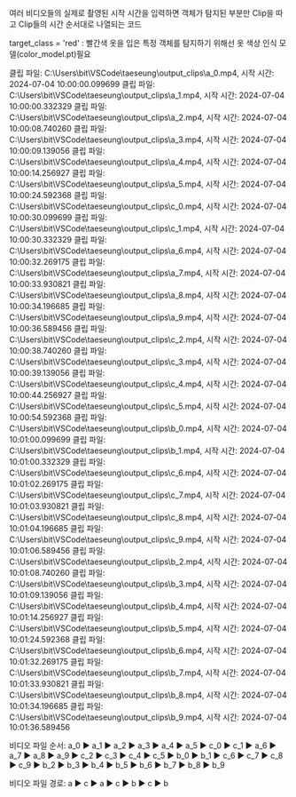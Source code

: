 여러 비디오들의 실제로 촬영된 시작 시간을 입력하면 객체가 탐지된 부분만 Clip을 따고 Clip들의 시간 순서대로 나열되는 코드 


target_class = 'red' : 빨간색 옷을 입은 특정 객체를 탐지하기 위해선 옷 색상 인식 모델(color_model.pt)필요 

클립 파일: C:\Users\bit\VSCode\taeseung\output_clips\a_0.mp4, 시작 시간: 2024-07-04 10:00:00.099699
클립 파일: C:\Users\bit\VSCode\taeseung\output_clips\a_1.mp4, 시작 시간: 2024-07-04 10:00:00.332329
클립 파일: C:\Users\bit\VSCode\taeseung\output_clips\a_2.mp4, 시작 시간: 2024-07-04 10:00:08.740260
클립 파일: C:\Users\bit\VSCode\taeseung\output_clips\a_3.mp4, 시작 시간: 2024-07-04 10:00:09.139056
클립 파일: C:\Users\bit\VSCode\taeseung\output_clips\a_4.mp4, 시작 시간: 2024-07-04 10:00:14.256927
클립 파일: C:\Users\bit\VSCode\taeseung\output_clips\a_5.mp4, 시작 시간: 2024-07-04 10:00:24.592368
클립 파일: C:\Users\bit\VSCode\taeseung\output_clips\c_0.mp4, 시작 시간: 2024-07-04 10:00:30.099699
클립 파일: C:\Users\bit\VSCode\taeseung\output_clips\c_1.mp4, 시작 시간: 2024-07-04 10:00:30.332329
클립 파일: C:\Users\bit\VSCode\taeseung\output_clips\a_6.mp4, 시작 시간: 2024-07-04 10:00:32.269175
클립 파일: C:\Users\bit\VSCode\taeseung\output_clips\a_7.mp4, 시작 시간: 2024-07-04 10:00:33.930821
클립 파일: C:\Users\bit\VSCode\taeseung\output_clips\a_8.mp4, 시작 시간: 2024-07-04 10:00:34.196685
클립 파일: C:\Users\bit\VSCode\taeseung\output_clips\a_9.mp4, 시작 시간: 2024-07-04 10:00:36.589456
클립 파일: C:\Users\bit\VSCode\taeseung\output_clips\c_2.mp4, 시작 시간: 2024-07-04 10:00:38.740260
클립 파일: C:\Users\bit\VSCode\taeseung\output_clips\c_3.mp4, 시작 시간: 2024-07-04 10:00:39.139056
클립 파일: C:\Users\bit\VSCode\taeseung\output_clips\c_4.mp4, 시작 시간: 2024-07-04 10:00:44.256927
클립 파일: C:\Users\bit\VSCode\taeseung\output_clips\c_5.mp4, 시작 시간: 2024-07-04 10:00:54.592368
클립 파일: C:\Users\bit\VSCode\taeseung\output_clips\b_0.mp4, 시작 시간: 2024-07-04 10:01:00.099699
클립 파일: C:\Users\bit\VSCode\taeseung\output_clips\b_1.mp4, 시작 시간: 2024-07-04 10:01:00.332329
클립 파일: C:\Users\bit\VSCode\taeseung\output_clips\c_6.mp4, 시작 시간: 2024-07-04 10:01:02.269175
클립 파일: C:\Users\bit\VSCode\taeseung\output_clips\c_7.mp4, 시작 시간: 2024-07-04 10:01:03.930821
클립 파일: C:\Users\bit\VSCode\taeseung\output_clips\c_8.mp4, 시작 시간: 2024-07-04 10:01:04.196685
클립 파일: C:\Users\bit\VSCode\taeseung\output_clips\c_9.mp4, 시작 시간: 2024-07-04 10:01:06.589456
클립 파일: C:\Users\bit\VSCode\taeseung\output_clips\b_2.mp4, 시작 시간: 2024-07-04 10:01:08.740260
클립 파일: C:\Users\bit\VSCode\taeseung\output_clips\b_3.mp4, 시작 시간: 2024-07-04 10:01:09.139056
클립 파일: C:\Users\bit\VSCode\taeseung\output_clips\b_4.mp4, 시작 시간: 2024-07-04 10:01:14.256927
클립 파일: C:\Users\bit\VSCode\taeseung\output_clips\b_5.mp4, 시작 시간: 2024-07-04 10:01:24.592368
클립 파일: C:\Users\bit\VSCode\taeseung\output_clips\b_6.mp4, 시작 시간: 2024-07-04 10:01:32.269175
클립 파일: C:\Users\bit\VSCode\taeseung\output_clips\b_7.mp4, 시작 시간: 2024-07-04 10:01:33.930821
클립 파일: C:\Users\bit\VSCode\taeseung\output_clips\b_8.mp4, 시작 시간: 2024-07-04 10:01:34.196685
클립 파일: C:\Users\bit\VSCode\taeseung\output_clips\b_9.mp4, 시작 시간: 2024-07-04 10:01:36.589456

비디오 파일 순서:
a_0 ▶ a_1 ▶ a_2 ▶ a_3 ▶ a_4 ▶ a_5 ▶ c_0 ▶ c_1 ▶ a_6 ▶ a_7 ▶ a_8 ▶ a_9 ▶ c_2 ▶ c_3 
▶ c_4 ▶ c_5 ▶ b_0 ▶ b_1 ▶ c_6 ▶ c_7 ▶ c_8 ▶ c_9 ▶ b_2 ▶ b_3 ▶ b_4 ▶ b_5 ▶ b_6 ▶ b_7 ▶ b_8 ▶ b_9

비디오 파일 경로:
a ▶ c ▶ a ▶ c ▶ b ▶ c ▶ b